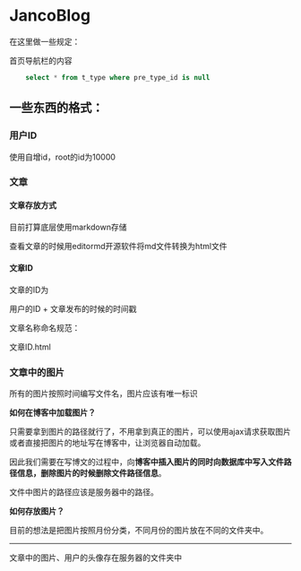 # JancoBlog

在这里做一些规定：

首页导航栏的内容  

```sql
	select * from t_type where pre_type_id is null
```

## 一些东西的格式：


### 用户ID

使用自增id，root的id为10000

### 文章

#### 文章存放方式

目前打算底层使用markdown存储

查看文章的时候用editormd开源软件将md文件转换为html文件


#### 文章ID

文章的ID为

用户的ID + 文章发布的时候的时间戳

文章名称命名规范：

文章ID.html

### 文章中的图片

所有的图片按照时间编写文件名，图片应该有唯一标识

**如何在博客中加载图片？**

只需要拿到图片的路径就行了，不用拿到真正的图片，可以使用ajax请求获取图片或者直接把图片的地址写在博客中，让浏览器自动加载。

因此我们需要在写博文的过程中，向**博客中插入图片的同时向数据库中写入文件路径信息，删除图片的时候删除文件路径信息**。

文件中图片的路径应该是服务器中的路径。

**如何存放图片？**

目前的想法是把图片按照月份分类，不同月份的图片放在不同的文件夹中。





---

文章中的图片、用户的头像存在服务器的文件夹中

